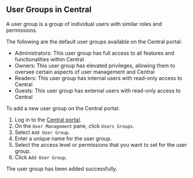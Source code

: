 ## User Groups in Central

A user group is a group of individual users with similar roles and permissions.

The following are the default user groups available on the Central portal:

* Administrators: This user group has full access to all features and functionalities within Central
* Owners: This user group has elevated privileges, allowing them to oversee certain aspects of user management and Central
* Readers: This user group has internal users with read-only access to Central
* Guests: This user group has external users with read-only access to Central

To add a new user group on the Central portal:

1. Log in to the [Central portal](https://central.portal.com).
2. On the `User Management` pane, click `Users Groups`.
3. Select `Add User Group`.
4. Enter a unique name for the user group.
5. Select the access level or permissions that you want to set for the user group.
6. Click `Add User Group`.

The user group has been added successfully.

